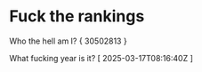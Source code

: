 # Fuck the rankings

Who the hell am I?
{ 30502813 }

What fucking year is it?
[ 2025-03-17T08:16:40Z ]
